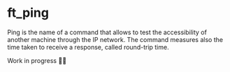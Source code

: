 # ft_ping

Ping is the name of a command that allows to test the accessibility of another machine 
through the IP network. The command measures also the time taken to receive a response,
called round-trip time.

Work in progress 👨‍💻

